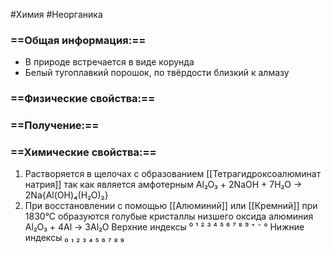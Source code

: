 #Химия #Неорганика 
### ==Общая информация:==
- В природе встречается в виде корунда
- Белый тугоплавкий порошок, по твёрдости близкий к алмазу
### ==Физические свойства:==
### ==Получение:==
### ==Химические свойства:==
1. Растворяется в щелочах с образованием [[Тетрагидроксоалюминат натрия]] так как является амфотерным
				Al₂O₃ + 2NaOH + 7H₂O → 2Na{Al(OH)₄(H₂O)₂}
2. При восстановлении с помощью [[Алюминий]] или [[Кремний]] при 1830°С образуются голубые кристаллы низшего оксида алюминия
						Al₂O₃ + 4Al → 3Al₂O
Верхние индексы ⁰ ¹ ² ³ ⁴ ⁵ ⁶ ⁷ ⁸ ⁹ ⁺ ⁻ °
Нижние индексы ₀ ₁ ₂ ₃ ₄ ₅ ₆ ₇ ₈ ₉ 